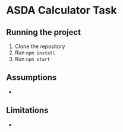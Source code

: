 # ASDA Calculator Task

## Running the project

1. Clone the repository
2. Run `npm install`
3. Run `npm start`

## Assumptions

- 

## Limitations

- 
